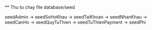 ** Thu tu chay file database/seed

seedAdmin -> seedSoHoKhau -> seedTaiKhoan -> seedNhanKhau -> seedCanHo -> seedQuyTuThien -> seedTuThienPayment -> seedPhi 